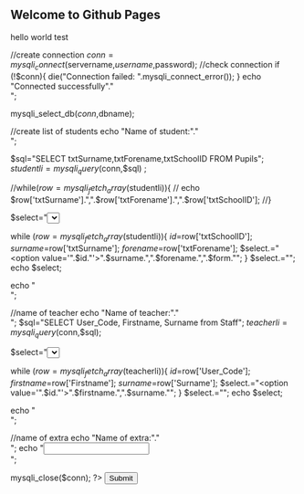 ## Welcome to Github Pages

hello world
test
<!doctype HTML>
<HTML>
<head> 
<title> 
Extras Scheduler
</title> 
</head> 
<body>
<form name='dataform' method = 'post' action = 'extras1b.php'>
<?php
$servername="localhost";
$username="root";
$password="root";
$dbname="extras";

//create connection
$conn=mysqli_connect($servername,$username,$password);
//check connection
if (!$conn){
	die("Connection failed: ".mysqli_connect_error());
}
echo "Connected successfully"."</br>";

mysqli_select_db($conn,$dbname);

//create list of students
echo "Name of student:"."</br>";

$sql="SELECT txtSurname,txtForename,txtSchoolID FROM Pupils";
$studentli = mysqli_query($conn,$sql) ;

//while($row=mysqli_fetch_array($studentli)){
//	echo $row['txtSurname'].",".$row['txtForename'].",".$row['txtSchoolID'];
//}

$select="<select name='studentid'>";

while ($row=mysqli_fetch_array($studentli)){
	$id=$row['txtSchoolID'];
	$surname=$row['txtSurname'];
	$forename=$row['txtForename'];
	$select.="<option value='".$id."'>".$surname.",".$forename.",".$form."</option>";
}
$select.="</select>";
echo $select;

echo "</br>";

//name of teacher
echo "Name of teacher:"."</br>";
$sql="SELECT User_Code, Firstname, Surname from Staff";
$teacherli=mysqli_query($conn,$sql);

$select="<select name='teacherid'>";

while ($row=mysqli_fetch_array($teacherli)){
	$id=$row['User_Code'];
	$firstname=$row['Firstname'];
	$surname=$row['Surname'];
	$select.="<option value='".$id."'>".$firstname.",".$surname."</option>";
}
$select.="</select>";
echo $select;

echo "</br>";

//name of extra
echo "Name of extra:"."</br>";
echo "<input type='text' name='extraname'></br>";

mysqli_close($conn);
?>
<input type = "submit" name = "btnSubmit" >
</form>
</body>
</HTML>
